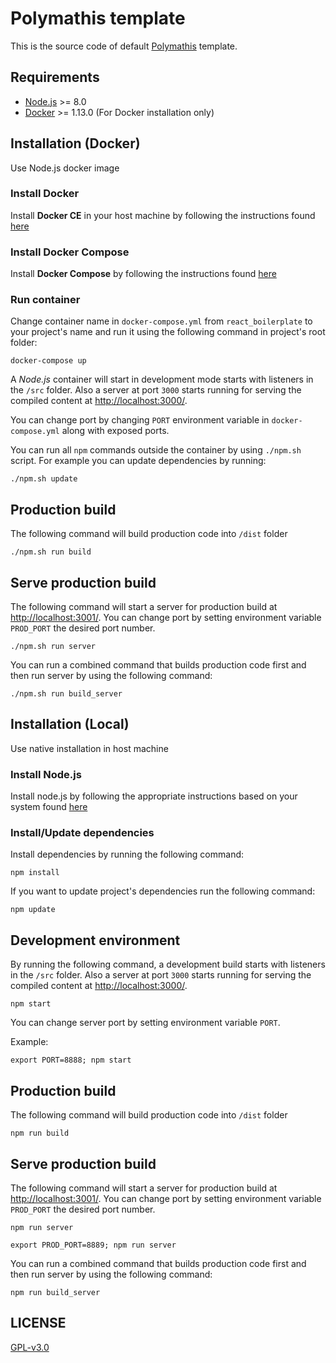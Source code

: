 # Polymathis template

This is the source code of default [Polymathis](https://polymathis.org) template.

## Requirements

- [Node.js][1] >= 8.0
- [Docker][2] >= 1.13.0 (For Docker installation only)

## Installation (Docker)

Use Node.js docker image

### Install Docker

Install **Docker CE** in your host machine by following the instructions found [here][5]

### Install Docker Compose

Install **Docker Compose** by following the instructions found [here][6]

### Run container

Change container name in `docker-compose.yml` from `react_boilerplate` to your project's name and run it using the following command in project's root folder:

```
docker-compose up
```

A *Node.js* container will start in development mode starts with listeners in the `/src` folder.
Also a server at port `3000` starts running for serving the compiled content at [http://localhost:3000/][3].

You can change port by changing `PORT` environment variable in `docker-compose.yml` along with exposed ports.

You can run all `npm` commands outside the container by using `./npm.sh` script.
For example you can update dependencies by running:

```
./npm.sh update
```

## Production build

The following command will build production code into `/dist` folder

    ./npm.sh run build

## Serve production build

The following command will start a server for production build at [http://localhost:3001/][3]. You can change port by setting environment variable `PROD_PORT` the desired port number.

    ./npm.sh run server


You can run a combined command that builds production code first and then run server by using the following command:

    ./npm.sh run build_server
    
    
## Installation (Local)

Use native installation in host machine

### Install Node.js

Install node.js by following the appropriate instructions based on your system found [here][2]

### Install/Update dependencies

Install dependencies by running the following command:

    npm install

If you want to update project's dependencies run the following command:

    npm update
    
## Development environment

By running the following command, a development build starts with listeners in the `/src` folder.
Also a server at port `3000` starts running for serving the compiled content at [http://localhost:3000/][3].

    npm start

You can change server port by setting environment variable `PORT`.

Example:

    export PORT=8888; npm start
       
## Production build

The following command will build production code into `/dist` folder

    npm run build

## Serve production build

The following command will start a server for production build at [http://localhost:3001/][3]. You can change port by setting environment variable `PROD_PORT` the desired port number.

    npm run server

    export PROD_PORT=8889; npm run server

You can run a combined command that builds production code first and then run server by using the following command:

    npm run build_server
    
## LICENSE

[GPL-v3.0][7]

[1]:https://nodejs.org/
[2]:https://nodejs.org/en/download/
[3]:http://localhost:3000/
[4]:https://www.docker.com/
[5]:https://docs.docker.com/install/
[6]:https://docs.docker.com/compose/install/
[7]:/LICENSE